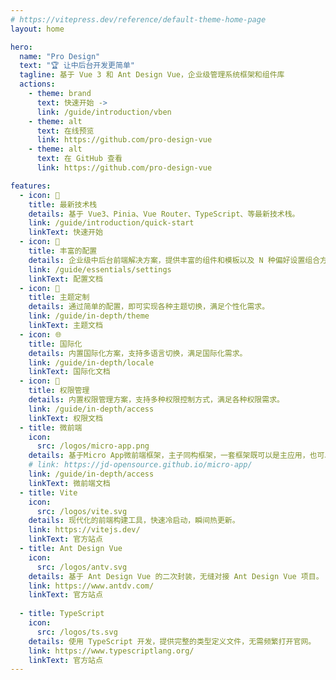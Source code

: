 ```yaml
---
# https://vitepress.dev/reference/default-theme-home-page
layout: home

hero:
  name: "Pro Design"
  text: "🏆 让中后台开发更简单"
  tagline: 基于 Vue 3 和 Ant Design Vue，企业级管理系统框架和组件库
  actions:
    - theme: brand
      text: 快速开始 ->
      link: /guide/introduction/vben
    - theme: alt
      text: 在线预览
      link: https://github.com/pro-design-vue
    - theme: alt
      text: 在 GitHub 查看
      link: https://github.com/pro-design-vue

features:
  - icon: 🚀
    title: 最新技术栈
    details: 基于 Vue3、Pinia、Vue Router、TypeScript、等最新技术栈。
    link: /guide/introduction/quick-start
    linkText: 快速开始
  - icon: 🦄
    title: 丰富的配置
    details: 企业级中后台前端解决方案，提供丰富的组件和模板以及 N 种偏好设置组合方案。
    link: /guide/essentials/settings
    linkText: 配置文档
  - icon: 🎨
    title: 主题定制
    details: 通过简单的配置，即可实现各种主题切换，满足个性化需求。
    link: /guide/in-depth/theme
    linkText: 主题文档
  - icon: 🌐
    title: 国际化
    details: 内置国际化方案，支持多语言切换，满足国际化需求。
    link: /guide/in-depth/locale
    linkText: 国际化文档
  - icon: 🔐
    title: 权限管理
    details: 内置权限管理方案，支持多种权限控制方式，满足各种权限需求。
    link: /guide/in-depth/access
    linkText: 权限文档
  - title: 微前端
    icon:
      src: /logos/micro-app.png
    details: 基于Micro App微前端框架，主子同构框架，一套框架既可以是主应用，也可以是子应用。
    # link: https://jd-opensource.github.io/micro-app/
    link: /guide/in-depth/access
    linkText: 微前端文档
  - title: Vite
    icon:
      src: /logos/vite.svg
    details: 现代化的前端构建工具，快速冷启动，瞬间热更新。
    link: https://vitejs.dev/
    linkText: 官方站点
  - title: Ant Design Vue
    icon:
      src: /logos/antv.svg
    details: 基于 Ant Design Vue 的二次封装，无缝对接 Ant Design Vue 项目。
    link: https://www.antdv.com/
    linkText: 官方站点
 
  - title: TypeScript
    icon:
      src: /logos/ts.svg
    details: 使用 TypeScript 开发，提供完整的类型定义文件，无需频繁打开官网。
    link: https://www.typescriptlang.org/
    linkText: 官方站点
---
```

